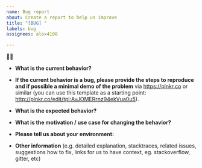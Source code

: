 ```yaml
---
name: Bug report
about: Create a report to help us improve
title: "[BUG] "
labels: bug
assignees: alex4108

---
```


:bug::scroll:


* **What is the current behavior?**



* **If the current behavior is a bug, please provide the steps to reproduce and if possible a minimal demo of the problem** via
https://plnkr.co or similar (you can use this template as a starting point: http://plnkr.co/edit/tpl:AvJOMERrnz94ekVua0u5).



* **What is the expected behavior?**



* **What is the motivation / use case for changing the behavior?**



* **Please tell us about your environment:** 
  
* **Other information** (e.g. detailed explanation, stacktraces, related issues, suggestions how to fix, links for us to have context, eg. stackoverflow, gitter, etc)
